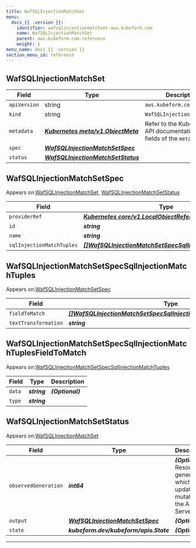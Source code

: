 ```yaml
---
title: WafSQLInjectionMatchSet
menu:
  docs_{{ .version }}:
    identifier: wafsqlinjectionmatchset-aws.kubeform.com
    name: WafSQLInjectionMatchSet
    parent: aws.kubeform.com-reference
    weight: 1
menu_name: docs_{{ .version }}
section_menu_id: reference
---
```


## WafSQLInjectionMatchSet
| Field | Type | Description |
| ------ | ----- | ----------- |
| `apiVersion` | string | `aws.kubeform.com/v1alpha1` |
|    `kind` | string | `WafSQLInjectionMatchSet` |
| `metadata` | ***[Kubernetes meta/v1.ObjectMeta](https://kubernetes.io/docs/reference/generated/kubernetes-api/v1.13/#objectmeta-v1-meta)***|Refer to the Kubernetes API documentation for the fields of the `metadata` field.|
| `spec` | ***[WafSQLInjectionMatchSetSpec](#WafSQLInjectionMatchSetSpec)***||
| `status` | ***[WafSQLInjectionMatchSetStatus](#WafSQLInjectionMatchSetStatus)***||
## WafSQLInjectionMatchSetSpec

Appears on:[WafSQLInjectionMatchSet](#WafSQLInjectionMatchSet), [WafSQLInjectionMatchSetStatus](#WafSQLInjectionMatchSetStatus)

| Field | Type | Description |
| ------ | ----- | ----------- |
| `providerRef` | ***[Kubernetes core/v1.LocalObjectReference](https://kubernetes.io/docs/reference/generated/kubernetes-api/v1.13/#localobjectreference-v1-core)***||
| `id` | ***string***||
| `name` | ***string***||
| `sqlInjectionMatchTuples` | ***[[]WafSQLInjectionMatchSetSpecSqlInjectionMatchTuples](#WafSQLInjectionMatchSetSpecSqlInjectionMatchTuples)***| ***(Optional)*** |
## WafSQLInjectionMatchSetSpecSqlInjectionMatchTuples

Appears on:[WafSQLInjectionMatchSetSpec](#WafSQLInjectionMatchSetSpec)

| Field | Type | Description |
| ------ | ----- | ----------- |
| `fieldToMatch` | ***[[]WafSQLInjectionMatchSetSpecSqlInjectionMatchTuplesFieldToMatch](#WafSQLInjectionMatchSetSpecSqlInjectionMatchTuplesFieldToMatch)***||
| `textTransformation` | ***string***||
## WafSQLInjectionMatchSetSpecSqlInjectionMatchTuplesFieldToMatch

Appears on:[WafSQLInjectionMatchSetSpecSqlInjectionMatchTuples](#WafSQLInjectionMatchSetSpecSqlInjectionMatchTuples)

| Field | Type | Description |
| ------ | ----- | ----------- |
| `data` | ***string***| ***(Optional)*** |
| `type` | ***string***||
## WafSQLInjectionMatchSetStatus

Appears on:[WafSQLInjectionMatchSet](#WafSQLInjectionMatchSet)

| Field | Type | Description |
| ------ | ----- | ----------- |
| `observedGeneration` | ***int64***| ***(Optional)*** Resource generation, which is updated on mutation by the API Server.|
| `output` | ***[WafSQLInjectionMatchSetSpec](#WafSQLInjectionMatchSetSpec)***| ***(Optional)*** |
| `state` | ***kubeform.dev/kubeform/apis.State***| ***(Optional)*** |
---
